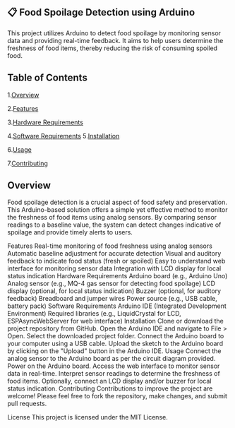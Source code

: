 ## 📋 <a name="table">Food Spoilage Detection using Arduino</a>
This project utilizes Arduino to detect food spoilage by monitoring sensor data and providing real-time feedback. It aims to help users determine the freshness of food items, thereby reducing the risk of consuming spoiled food.

## <a name ="contents">Table of Contents</a>
  1.[Overview](#Overview)
  
  2.[Features](#Features)
  
  3.[Hardware Requirements](#Hardware-Requirements)
  
  4.[Software Requirements](#Software-Requirements)
  5.[Installation](#Installation)

  6.[Usage](#Usage)
  
  7.[Contributing](#Contributing)


## <a name="Overview"> Overview</a>
Food spoilage detection is a crucial aspect of food safety and preservation. This Arduino-based solution offers a simple yet effective method to monitor the freshness of food items using analog sensors. By comparing sensor readings to a baseline value, the system can detect changes indicative of spoilage and provide timely alerts to users.

Features
Real-time monitoring of food freshness using analog sensors
Automatic baseline adjustment for accurate detection
Visual and auditory feedback to indicate food status (fresh or spoiled)
Easy to understand web interface for monitoring sensor data
Integration with LCD display for local status indication
Hardware Requirements
Arduino board (e.g., Arduino Uno)
Analog sensor (e.g., MQ-4 gas sensor for detecting food spoilage)
LCD display (optional, for local status indication)
Buzzer (optional, for auditory feedback)
Breadboard and jumper wires
Power source (e.g., USB cable, battery pack)
Software Requirements
Arduino IDE (Integrated Development Environment)
Required libraries (e.g., LiquidCrystal for LCD, ESPAsyncWebServer for web interface)
Installation
Clone or download the project repository from GitHub.
Open the Arduino IDE and navigate to File > Open. Select the downloaded project folder.
Connect the Arduino board to your computer using a USB cable.
Upload the sketch to the Arduino board by clicking on the "Upload" button in the Arduino IDE.
Usage
Connect the analog sensor to the Arduino board as per the circuit diagram provided.
Power on the Arduino board.
Access the web interface to monitor sensor data in real-time.
Interpret sensor readings to determine the freshness of food items.
Optionally, connect an LCD display and/or buzzer for local status indication.
Contributing
Contributions to improve the project are welcome! Please feel free to fork the repository, make changes, and submit pull requests.

License
This project is licensed under the MIT License.
